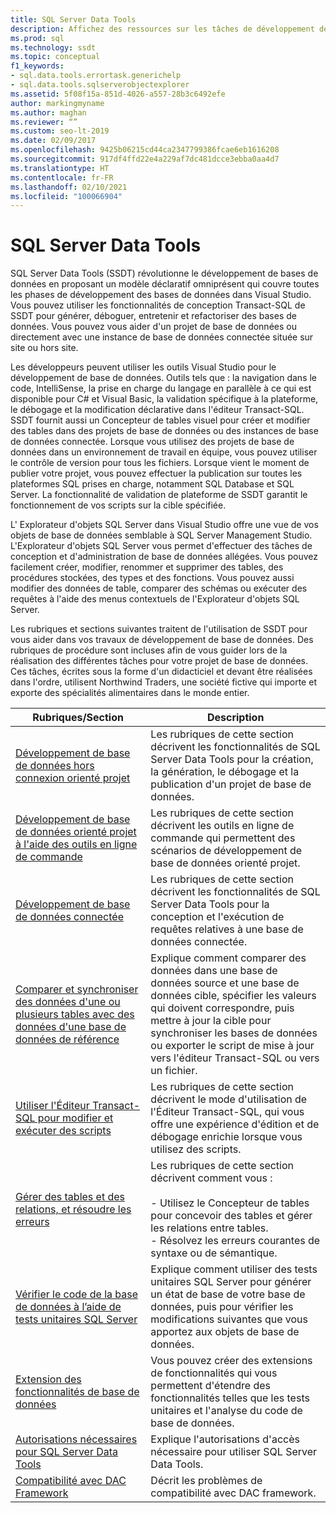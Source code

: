 ```yaml
---
title: SQL Server Data Tools
description: Affichez des ressources sur les tâches de développement de base de données que vous pouvez effectuer avec SQL Server Data Tools, telles que la conception de tables et la création d’extensions de fonctionnalités.
ms.prod: sql
ms.technology: ssdt
ms.topic: conceptual
f1_keywords:
- sql.data.tools.errortask.generichelp
- sql.data.tools.sqlserverobjectexplorer
ms.assetid: 5f08f15a-851d-4026-a557-28b3c6492efe
author: markingmyname
ms.author: maghan
ms.reviewer: “”
ms.custom: seo-lt-2019
ms.date: 02/09/2017
ms.openlocfilehash: 9425b06215cd44ca2347799386fcae6eb1616208
ms.sourcegitcommit: 917df4ffd22e4a229af7dc481dcce3ebba0aa4d7
ms.translationtype: HT
ms.contentlocale: fr-FR
ms.lasthandoff: 02/10/2021
ms.locfileid: "100066904"
---
```

# <a name="sql-server-data-tools"></a>SQL Server Data Tools

SQL Server Data Tools (SSDT) révolutionne le développement de bases de données en proposant un modèle déclaratif omniprésent qui couvre toutes les phases de développement des bases de données dans Visual Studio. Vous pouvez utiliser les fonctionnalités de conception Transact\-SQL de SSDT pour générer, déboguer, entretenir et refactoriser des bases de données. Vous pouvez vous aider d'un projet de base de données ou directement avec une instance de base de données connectée située sur site ou hors site.  
  
Les développeurs peuvent utiliser les outils Visual Studio pour le développement de base de données. Outils tels que : la navigation dans le code, IntelliSense, la prise en charge du langage en parallèle à ce qui est disponible pour C# et Visual Basic, la validation spécifique à la plateforme, le débogage et la modification déclarative dans l'éditeur Transact\-SQL. SSDT fournit aussi un Concepteur de tables visuel pour créer et modifier des tables dans des projets de base de données ou des instances de base de données connectée. Lorsque vous utilisez des projets de base de données dans un environnement de travail en équipe, vous pouvez utiliser le contrôle de version pour tous les fichiers. Lorsque vient le moment de publier votre projet, vous pouvez effectuer la publication sur toutes les plateformes SQL prises en charge, notamment SQL Database et SQL Server. La fonctionnalité de validation de plateforme de SSDT garantit le fonctionnement de vos scripts sur la cible spécifiée.  
  
L' Explorateur d'objets SQL Server dans Visual Studio offre une vue de vos objets de base de données semblable à SQL Server Management Studio. L'Explorateur d'objets SQL Server vous permet d'effectuer des tâches de conception et d'administration de base de données allégées. Vous pouvez facilement créer, modifier, renommer et supprimer des tables, des procédures stockées, des types et des fonctions. Vous pouvez aussi modifier des données de table, comparer des schémas ou exécuter des requêtes à l'aide des menus contextuels de l'Explorateur d'objets SQL Server.  
  
Les rubriques et sections suivantes traitent de l'utilisation de SSDT pour vous aider dans vos travaux de développement de base de données. Des rubriques de procédure sont incluses afin de vous guider lors de la réalisation des différentes tâches pour votre projet de base de données. Ces tâches, écrites sous la forme d'un didacticiel et devant être réalisées dans l'ordre, utilisent Northwind Traders, une société fictive qui importe et exporte des spécialités alimentaires dans le monde entier.  
  
|Rubriques/Section|Description|  
|-------------------|---------------|  
|[Développement de base de données hors connexion orienté projet](../ssdt/project-oriented-offline-database-development.md)|Les rubriques de cette section décrivent les fonctionnalités de SQL Server Data Tools pour la création, la génération, le débogage et la publication d'un projet de base de données.|  
|[Développement de base de données orienté projet à l'aide des outils en ligne de commande](../ssdt/project-oriented-database-development-using-command-line-tools.md)|Les rubriques de cette section décrivent les outils en ligne de commande qui permettent des scénarios de développement de base de données orienté projet.|  
|[Développement de base de données connectée](../ssdt/connected-database-development.md)|Les rubriques de cette section décrivent les fonctionnalités de SQL Server Data Tools pour la conception et l'exécution de requêtes relatives à une base de données connectée.|  
|[Comparer et synchroniser des données d'une ou plusieurs tables avec des données d'une base de données de référence](../ssdt/compare-and-synchronize-data-in-tables-with-data-in-reference-database.md)|Explique comment comparer des données dans une base de données source et une base de données cible, spécifier les valeurs qui doivent correspondre, puis mettre à jour la cible pour synchroniser les bases de données ou exporter le script de mise à jour vers l'éditeur Transact\-SQL ou vers un fichier.|  
|[Utiliser l'Éditeur Transact-SQL pour modifier et exécuter des scripts](../ssdt/use-transact-sql-editor-to-edit-and-execute-scripts.md)|Les rubriques de cette section décrivent le mode d'utilisation de l'Éditeur Transact\-SQL, qui vous offre une expérience d'édition et de débogage enrichie lorsque vous utilisez des scripts.|  
|[Gérer des tables et des relations, et résoudre les erreurs](../ssdt/manage-tables-relationships-and-fix-errors.md)|Les rubriques de cette section décrivent comment vous :<br /><br />-   Utilisez le Concepteur de tables pour concevoir des tables et gérer les relations entre tables.<br />-   Résolvez les erreurs courantes de syntaxe ou de sémantique.|  
|[Vérifier le code de la base de données à l’aide de tests unitaires SQL Server](../ssdt/verifying-database-code-by-using-sql-server-unit-tests.md)|Explique comment utiliser des tests unitaires SQL Server pour générer un état de base de votre base de données, puis pour vérifier les modifications suivantes que vous apportez aux objets de base de données.|  
|[Extension des fonctionnalités de base de données](../ssdt/extending-the-database-features.md)|Vous pouvez créer des extensions de fonctionnalités qui vous permettent d'étendre des fonctionnalités telles que les tests unitaires et l'analyse du code de base de données.|  
|[Autorisations nécessaires pour SQL Server Data Tools](../ssdt/required-permissions-for-sql-server-data-tools.md)|Explique l'autorisations d'accès nécessaire pour utiliser SQL Server Data Tools.|  
|[Compatibilité avec DAC Framework](../ssdt/dac-framework-compatibility.md)|Décrit les problèmes de compatibilité avec DAC framework.|  
  

  
